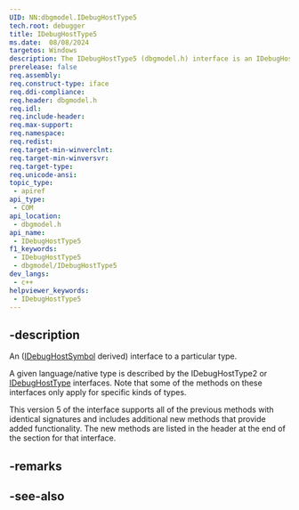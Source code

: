 ```yaml
---
UID: NN:dbgmodel.IDebugHostType5
tech.root: debugger
title: IDebugHostType5
ms.date:  08/08/2024
targetos: Windows
description: The IDebugHostType5 (dbgmodel.h) interface is an IDebugHostSymbol derived interface that provides access to a particular type.
prerelease: false
req.assembly: 
req.construct-type: iface
req.ddi-compliance: 
req.header: dbgmodel.h
req.idl: 
req.include-header: 
req.max-support: 
req.namespace: 
req.redist: 
req.target-min-winverclnt: 
req.target-min-winversvr: 
req.target-type: 
req.unicode-ansi: 
topic_type:
 - apiref
api_type:
 - COM
api_location:
 - dbgmodel.h
api_name:
 - IDebugHostType5
f1_keywords:
 - IDebugHostType5
 - dbgmodel/IDebugHostType5
dev_langs:
 - c++
helpviewer_keywords:
 - IDebugHostType5
---
```


## -description

An ([IDebugHostSymbol](nn-dbgmodel-idebughostsymbol.md) derived) interface to a particular type.

A given language/native type is described by the IDebugHostType2 or [IDebugHostType](nn-dbgmodel-idebughosttype.md) interfaces. Note that some of the methods on these interfaces only apply for specific kinds of types.

This version 5 of the interface supports all of the previous methods with identical signatures and includes additional new methods that provide added functionality. The new methods are listed in the header at the end of the section for that interface.

## -remarks

## -see-also

